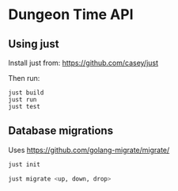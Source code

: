 # Dungeon Time API

## Using just
Install just from:
https://github.com/casey/just

Then run:
```
just build
just run
just test
```

## Database migrations
Uses https://github.com/golang-migrate/migrate/ 

``` bash
just init
```

``` bash
just migrate <up, down, drop>
```